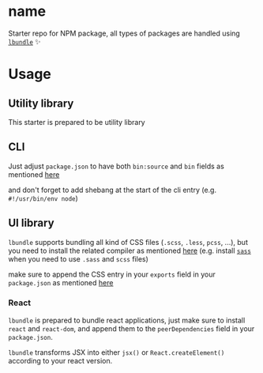 # name

Starter repo for NPM package, all types of packages are handled using [`lbundle`](https://github.com/AbdUlHamedMaree/lbundle) ✨

# Usage

## Utility library

This starter is prepared to be utility library

## CLI

Just adjust `package.json` to have both `bin:source` and `bin` fields as mentioned [here](https://github.com/AbdUlHamedMaree/lbundle?tab=readme-ov-file#packagejson)

and don't forget to add shebang at the start of the cli entry (e.g. `#!/usr/bin/env node`)

## UI library

`lbundle` supports bundling all kind of CSS files (`.scss`, `.less`, `pcss`, ...), but you need to install the related compiler as mentioned [here](https://github.com/AbdUlHamedMaree/lbundle?tab=readme-ov-file#-features) (e.g. install [`sass`](https://www.npmjs.com/package/sass) when you need to use `.sass` and `scss` files)

make sure to append the CSS entry in your `exports` field in your `package.json` as mentioned [here](https://github.com/AbdUlHamedMaree/lbundle?tab=readme-ov-file#packagejson)

### React

`lbundle` is prepared to bundle react applications, just make sure to install `react` and `react-dom`, and append them to the `peerDependencies` field in your `package.json`.

`lbundle` transforms JSX into either `jsx()` or `React.createElement()` according to your react version.
